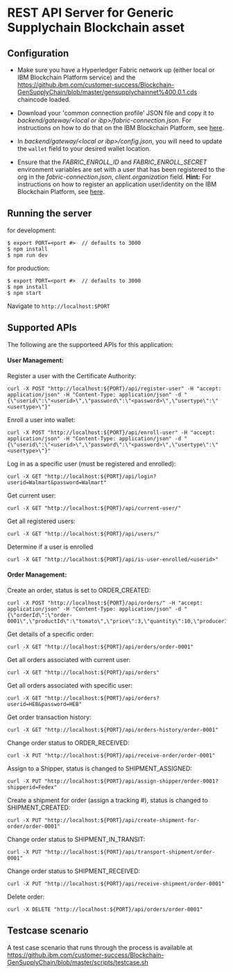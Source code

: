 

# REST API Server for Generic Supplychain Blockchain asset


## Configuration

- Make sure you have a Hyperledger Fabric network up (either local or IBM Blockchain Platform service) and the https://github.ibm.com/customer-success/Blockchain-GenSupplyChain/blob/master/gensupplychainnet%400.0.1.cds chaincode loaded. 

- Download your 'common connection profile' JSON file and copy it to *backend/gateway/\<local or ibp\>/fabric-connection.json*. For instructions on how to do that on the IBM Blockchain Platform, see [here](https://cloud.ibm.com/docs/services/blockchain/howto?topic=blockchain-ibp-console-app#ibp-console-app-profile).

- In *backend/gateway/\<local or ibp\>/config.json*, you will need to update the `wallet` field to your desired wallet location. 

- Ensure that the *FABRIC_ENROLL_ID* and *FABRIC_ENROLL_SECRET* environment variables are set with a user that has been registered to the org in the *fabric-connection.json*, *client.organization* field. **Hint:** For instructions on how to register an application user/identity on the IBM Blockchain Platform, see [here](https://cloud.ibm.com/docs/services/blockchain/howto?topic=blockchain-ibp-console-app#ibp-console-app-identities).

## Running the server
for development:
```
$ export PORT=<port #>  // defaults to 3000
$ npm install
$ npm run dev
```
for production:
```
$ export PORT=<port #>  // defaults to 3000
$ npm install
$ npm start
```
Navigate to `http://localhost:$PORT`
## Supported APIs

The following are the supporteed APIs for this application:

#### User Management:
Register a user with the Certificate Authority:
```
curl -X POST "http://localhost:${PORT}/api/register-user" -H "accept: application/json" -H "Content-Type: application/json" -d "{\"userid\":\"<userid>\",\"password\":\"<password>\",\"usertype\":\"<usertype>\"}"
```
Enroll a user into wallet:
```
curl -X POST "http://localhost:${PORT}/api/enroll-user" -H "accept: application/json" -H "Content-Type: application/json" -d "{\"userid\":\"<userid>\",\"password\":\"<password>\",\"usertype\":\"<usertype>\"}"
```
Log in as a specific user (must be registered and enrolled):
```
curl -X GET "http://localhost:${PORT}/api/login?userid=Walmart&password=Walmart"
```
Get current user:
```
curl -X GET "http://localhost:${PORT}/api/current-user/" 
```
Get all registered users:
```
curl -X GET "http://localhost:${PORT}/api/users/" 
```
Determine if a user is enrolled
```
curl -X GET "http://localhost:${PORT}/api/is-user-enrolled/<userid>"
```
#### Order Management:
Create an order, status is set to ORDER_CREATED:
```
curl -X POST "http://localhost:${PORT}/api/orders/" -H "accept: application/json" -H "Content-Type: application/json" -d "{\"orderId\":\"order-0001\",\"productId\":\"tomato\",\"price\":3,\"quantity\":10,\"producerId\":\"GHFarm\",\"retailerId\":\"Walmart\"}"
```
Get details of a specific order:
```
curl -X GET "http://localhost:${PORT}/api/orders/order-0001"
```
Get all orders associated with current user:
```
curl -X GET "http://localhost:${PORT}/api/orders"
```
Get all orders associated with specific user:
```
curl -X GET "http://localhost:${PORT}/api/orders?userid=HEB&password=HEB"
```
Get order transaction history:
```
curl -X GET "http://localhost:${PORT}/api/orders-history/order-0001"
```
Change order status to ORDER_RECEIVED:
```
curl -X PUT "http://localhost:${PORT}/api/receive-order/order-0001"
```
Assign to a Shipper, status is changed to SHIPMENT_ASSIGNED:
```
curl -X PUT "http://localhost:${PORT}/api/assign-shipper/order-0001?shipperid=Fedex" 
```
Create a shipment for order (assign a tracking #), status is changed to SHIPMENT_CREATED:
```
curl -X PUT "http://localhost:${PORT}/api/create-shipment-for-order/order-0001" 
```
Change order status to SHIPMENT_IN_TRANSIT:
```
curl -X PUT "http://localhost:${PORT}/api/transport-shipment/order-0001" 
```
Change order status to SHIPMENT_RECEIVED:
```
curl -X PUT "http://localhost:${PORT}/api/receive-shipment/order-0001" 
```
Delete order:
```
curl -X DELETE "http://localhost:${PORT}/api/orders/order-0001" 
```

## Testcase scenario

A test case scenario that runs through the process is available at 
https://github.ibm.com/customer-success/Blockchain-GenSupplyChain/blob/master/scripts/testcase.sh

